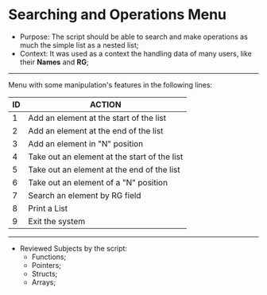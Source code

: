 # Searching and Operations Menu

* Purpose: The script should be able to search and make operations as much the simple list as a nested list;
* Context: It was used as a context the handling data of many users, like their **Names** and **RG**;

---
Menu with some manipulation's features in the following lines:

ID | ACTION
-- |-------------------------------------------
1  | Add an element at the start of the list
2  | Add an element at the end of the list
3  | Add an element in "N" position
4  | Take out an element at the start of the list
5  | Take out an element at the end of the list
6  | Take out an element of a "N" position
7  | Search an element by RG field
8  | Print a List
9  | Exit the system
---

* Reviewed Subjects by the script:
  * Functions;
  * Pointers;
  * Structs;
  * Arrays;
